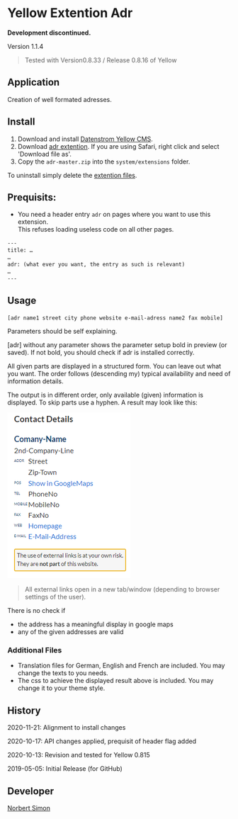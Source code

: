 # Yellow Extention Adr

**Development discontinued.**

Version 1.1.4

> Tested with Version0.8.33 / Release 0.8.16 of Yellow

## Application

Creation of well formated adresses.


## Install

1. Download and install [Datenstrom Yellow CMS](https://github.com/datenstrom/yellow/).
2. Download [adr extention](https://github.com/BsNoSi/yellow-extension-adr/archive/master.zip). If you are using Safari, right click and select 'Download file as'.
3. Copy the `adr-master.zip` into the `system/extensions` folder.

To uninstall simply delete the [extention files](https://github.com/BsNoSi/yellow-extension-adr/blob/master/extension.ini).

## Prequisits:

- You need a header entry `adr` on pages where you want to use this extension.<br/>This refuses loading useless code on all other pages.

```
---
title: …
…
adr: (what ever you want, the entry as such is relevant)
…
---
```

## Usage

`[adr name1 street city phone website e-mail-adress name2 fax mobile]`

Parameters should be self explaining.

[adr] without any parameter shows the parameter setup bold in preview (or saved). If not bold, you should check if adr is installed correctly.

All given parts are displayed in a structured form. You can leave out what you want. The order follows (descending my) typical availability and need of information details.

The output is in different order, only available (given) information is displayed. To skip parts use a hyphen. A result may look like this:

![sample-display](sample-display.png)

> All external links open in a new tab/window (depending to browser settings of the user).

There is no check if

- the address has a meaningful display in google maps
- any of the given addresses are valid

### Additional Files

- Translation files for German, English and French are included. You may change the texts to you needs.
- The css to achieve the displayed result above is included. You may change it to your theme style.


## History

2020-11-21: Alignment to install changes

2020-10-17: API changes applied, prequisit of header flag added

2020-10-13: Revision and tested for Yellow 0.815

2019-05-05: Initial Release (for GitHub)


## Developer

[Norbert Simon](https://nosi.de/)



